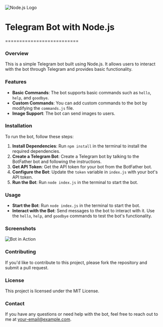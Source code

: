 ![Node.js Logo](https://example.com/node-logo.png)


# Telegram Bot with Node.js
==========================

### Overview
This is a simple Telegram bot built using Node.js. It allows users to interact with the bot through Telegram and provides basic functionality.

### Features
- **Basic Commands**: The bot supports basic commands such as `hello`, `help`, and `goodbye`.
- **Custom Commands**: You can add custom commands to the bot by modifying the `commands.js` file.
- **Image Support**: The bot can send images to users.

### Installation
To run the bot, follow these steps:

1. **Install Dependencies**: Run `npm install` in the terminal to install the required dependencies.
2. **Create a Telegram Bot**: Create a Telegram bot by talking to the BotFather bot and following the instructions.
3. **Get API Token**: Get the API token for your bot from the BotFather bot.
4. **Configure the Bot**: Update the `token` variable in `index.js` with your bot's API token.
5. **Run the Bot**: Run `node index.js` in the terminal to start the bot.

### Usage
- **Start the Bot**: Run `node index.js` in the terminal to start the bot.
- **Interact with the Bot**: Send messages to the bot to interact with it. Use the `hello`, `help`, and `goodbye` commands to test the bot's functionality.

### Screenshots
![Bot in Action](https://example.com/bot-screenshot.png)

### Contributing
If you'd like to contribute to this project, please fork the repository and submit a pull request.

### License
This project is licensed under the MIT License.

### Contact
If you have any questions or need help with the bot, feel free to reach out to me at [your-email@example.com](mailto:your-email@example.com).
